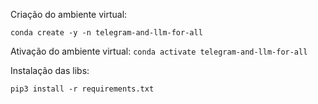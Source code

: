 Criação do ambiente virtual:

`conda create -y -n telegram-and-llm-for-all`

Ativação do ambiente virtual:
`conda activate telegram-and-llm-for-all`

Instalação das libs:

`pip3 install -r requirements.txt`